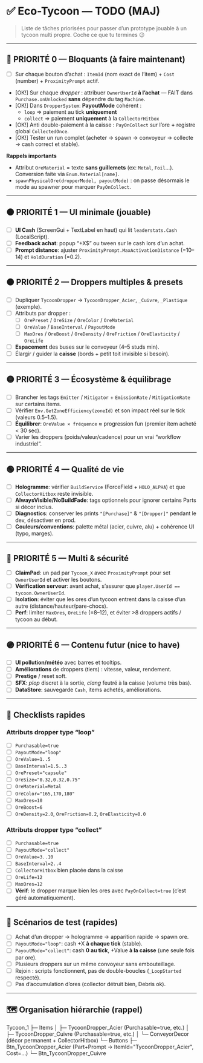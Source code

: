 # ✅ Eco-Tycoon — TODO (MAJ)

> Liste de tâches priorisées pour passer d’un prototype jouable à un tycoon multi propre. Coche ce que tu termines 😉

---

## 🔴 PRIORITÉ 0 — Bloquants (à faire maintenant)
- [ ] Sur chaque bouton d’achat : `ItemId` (nom exact de l’item) + `Cost` (number) + `ProximityPrompt` actif.
- [OK!] Sur chaque *dropper* : attribuer `OwnerUserId` **à l’achat** — FAIT dans `Purchase.onUnlocked` **sans** dépendre du tag `Machine`.
- [OK!] Dans `DropperSystem`: **PayoutMode** cohérent :
  - `loop` ⇒ paiement au tick **uniquement**
  - `collect` ⇒ paiement **uniquement** à la `CollectorHitbox`
- [OK!] Anti double-paiement à la caisse : `PayOnCollect` sur l’ore **+** registre global `CollectedOnce`.
- [OK!] Tester un run complet (acheter → spawn → convoyeur → collecte → cash correct et stable).

**Rappels importants**
- Attribut `OreMaterial` = texte **sans guillemets** (ex: `Metal`, `Foil`...). Conversion faite via `Enum.Material[name]`.
- `spawnPhysicalOre(dropperModel, payoutMode)` : on passe désormais le mode au spawner pour marquer `PayOnCollect`.

---

## 🟠 PRIORITÉ 1 — UI minimale (jouable)
- [ ] **UI Cash** (ScreenGui + TextLabel en haut) qui lit `leaderstats.Cash` (LocalScript).
- [ ] **Feedback achat**: popup “+X$” ou tween sur le cash lors d’un achat.
- [ ] **Prompt distance**: ajuster `ProximityPrompt.MaxActivationDistance` (=10–14) et `HoldDuration` (=0.2).

---

## 🟠 PRIORITÉ 2 — Droppers multiples & presets
- [ ] Dupliquer `TycoonDropper` → `TycoonDropper_Acier`, `_Cuivre`, `_Plastique` (exemple).
- [ ] Attributs par dropper :
  - [ ] `OrePreset` / `OreSize` / `OreColor` / `OreMaterial`
  - [ ] `OreValue` / `BaseInterval` / `PayoutMode`
  - [ ] `MaxOres` / `OreBoost` / `OreDensity` / `OreFriction` / `OreElasticity` / `OreLife`
- [ ] **Espacement** des buses sur le convoyeur (4–5 studs min).
- [ ] Élargir / guider la **caisse** (bords + petit toit invisible si besoin).

---

## 🟡 PRIORITÉ 3 — Écosystème & équilibrage
- [ ] Brancher les tags `Emitter` / `Mitigator` + `EmissionRate` / `MitigationRate` sur certains items.
- [ ] Vérifier `Env.GetZoneEfficiency(zoneId)` et son impact réel sur le tick (valeurs 0.5–1.5).
- [ ] **Équilibrer**: `OreValue × fréquence` ≈ progression fun (premier item acheté < 30 sec).
- [ ] Varier les droppers (poids/valeur/cadence) pour un vrai “workflow industriel”.

---

## 🟢 PRIORITÉ 4 — Qualité de vie
- [ ] **Hologramme**: vérifier `BuildService` (ForceField + `HOLO_ALPHA`) et que `CollectorHitbox` reste invisible.
- [ ] **AlwaysVisible/NoBuildFade**: tags optionnels pour ignorer certains Parts si décor inclus.
- [ ] **Diagnostics**: conserver les prints `"[Purchase]"` & `"[Dropper]"` pendant le dev, désactiver en prod.
- [ ] **Couleurs/conventions**: palette métal (acier, cuivre, alu) + cohérence UI (typo, marges).

---

## 🔵 PRIORITÉ 5 — Multi & sécurité
- [ ] **ClaimPad**: un pad par `Tycoon_X` avec `ProximityPrompt` pour set `OwnerUserId` et activer les boutons.
- [ ] **Vérification serveur**: avant achat, s’assurer que `player.UserId == tycoon.OwnerUserId`.
- [ ] **Isolation**: éviter que les ores d’un tycoon entrent dans la caisse d’un autre (distance/hauteur/pare-chocs).
- [ ] **Perf**: limiter `MaxOres`, `OreLife` (=8–12), et éviter >8 droppers actifs / tycoon au début.

---

## 🟣 PRIORITÉ 6 — Contenu futur (nice to have)
- [ ] **UI pollution/météo** avec barres et tooltips.
- [ ] **Améliorations** de droppers (tiers) : vitesse, valeur, rendement.
- [ ] **Prestige** / reset soft.
- [ ] **SFX**: *plop* discret à la sortie, *clang* feutré à la caisse (volume très bas).
- [ ] **DataStore**: sauvegarde `Cash`, items achetés, améliorations.

---

## 🔧 Checklists rapides

### Attributs dropper type “loop”
- [ ] `Purchasable=true`
- [ ] `PayoutMode="loop"`
- [ ] `OreValue=1..5`
- [ ] `BaseInterval=1.5..3`
- [ ] `OrePreset="capsule"`
- [ ] `OreSize="0.32,0.32,0.75"`
- [ ] `OreMaterial=Metal`
- [ ] `OreColor="165,170,180"`
- [ ] `MaxOres=10`
- [ ] `OreBoost=6`
- [ ] `OreDensity=2.0`, `OreFriction=0.2`, `OreElasticity=0.0`

### Attributs dropper type “collect”
- [ ] `Purchasable=true`
- [ ] `PayoutMode="collect"`
- [ ] `OreValue=3..10`
- [ ] `BaseInterval=2..4`
- [ ] `CollectorHitbox` bien placée dans la caisse
- [ ] `OreLife=12`
- [ ] `MaxOres=12`
- [ ] **Vérif**: le dropper marque bien les ores avec `PayOnCollect=true` (c’est géré automatiquement).

---

## 🧪 Scénarios de test (rapides)
- [ ] Achat d’un dropper → hologramme → apparition rapide → spawn ore.
- [ ] `PayoutMode="loop"`: cash +X **à chaque tick** (stable).
- [ ] `PayoutMode="collect"`: cash **0 au tick**, +Value **à la caisse** (une seule fois par ore).
- [ ] Plusieurs droppers sur un même convoyeur sans embouteillage.
- [ ] Rejoin : scripts fonctionnent, pas de double-boucles (`_LoopStarted` respecté).
- [ ] Pas d’accumulation d’ores (collector détruit bien, Debris ok).

---

## 🗺️ Organisation hiérarchie (rappel)
Tycoon_1
├─ Items
│ ├─ TycoonDropper_Acier (Purchasable=true, etc.)
│ ├─ TycoonDropper_Cuivre (Purchasable=true, etc.)
│ └─ ConveyorDecor (décor permanent + CollectorHitbox)
└─ Buttons
├─ Btn_TycoonDropper_Acier (Part+Prompt → ItemId="TycoonDropper_Acier", Cost=...)
└─ Btn_TycoonDropper_Cuivre
